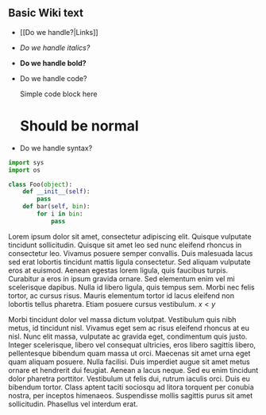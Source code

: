 Basic Wiki text
---------------

* [[Do we handle?|Links]]
* *Do we handle italics?*
* **Do we handle bold?**
* Do we handle code?
    
    Simple code block here
    # Should be normal

* Do we handle syntax?

```python
import sys
import os

class Foo(object):
    def __init__(self):
        pass
    def bar(self, bin):
        for i in bin:
            pass
```

Lorem ipsum dolor sit amet, consectetur adipiscing elit. Quisque vulputate
tincidunt sollicitudin. Quisque sit amet leo sed nunc eleifend rhoncus
in consectetur leo. Vivamus posuere semper convallis. Duis malesuada
lacus sed erat lobortis tincidunt mattis ligula consectetur. Sed aliquam
vulputate eros at euismod. Aenean egestas lorem ligula, quis faucibus
turpis. Curabitur a eros in ipsum gravida ornare. Sed elementum enim vel
mi scelerisque dapibus. Nulla id libero ligula, quis tempus sem. Morbi nec
felis tortor, ac cursus risus. Mauris elementum tortor id lacus eleifend
non lobortis tellus pharetra. Etiam posuere cursus vestibulum.  $x \lt y$

Morbi tincidunt dolor vel massa dictum volutpat. Vestibulum quis nibh
metus, id tincidunt nisl. Vivamus eget sem ac risus eleifend rhoncus at
eu nisl. Nunc elit massa, vulputate ac gravida eget, condimentum quis
justo. Integer scelerisque, libero vel consequat ultricies, eros libero
sagittis libero, pellentesque bibendum quam massa ut orci. Maecenas sit
amet urna eget quam aliquam posuere. Nulla facilisi. Duis imperdiet augue
sit amet metus ornare et hendrerit dui feugiat. Aenean a lacus neque. Sed
eu enim tincidunt dolor pharetra porttitor. Vestibulum ut felis dui,
rutrum iaculis orci. Duis eu bibendum tortor. Class aptent taciti sociosqu
ad litora torquent per conubia nostra, per inceptos himenaeos. Suspendisse
mollis sagittis purus sit amet sollicitudin. Phasellus vel interdum erat.
